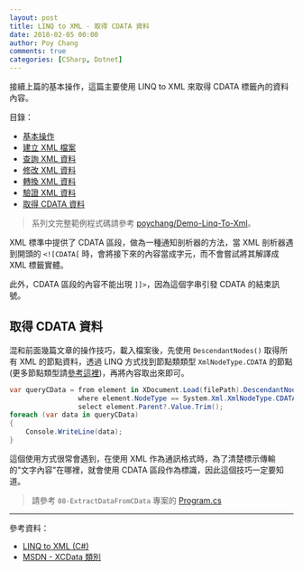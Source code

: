 ```yaml
---
layout: post
title: LINQ to XML - 取得 CDATA 資料
date: 2018-02-05 00:00
author: Poy Chang
comments: true
categories: [CSharp, Dotnet]
---
```


接續上篇的基本操作，這篇主要使用 LINQ to XML 來取得 CDATA 標籤內的資料內容。

目錄：

- [基本操作](https://poychang.github.io/linq-to-xml-basic-usage/)
- [建立 XML 檔案](https://poychang.github.io/linq-to-xml-create-xml-file)
- [查詢 XML 資料](https://poychang.github.io/linq-to-xml-query-xml/)
- [修改 XML 資料](https://poychang.github.io/linq-to-xml-edit-xml)
- [轉換 XML 資料](https://poychang.github.io/linq-to-xml-transfom-xml)
- [驗證 XML 資料](https://poychang.github.io/linq-to-xml-validate-xml)
- [取得 CDATA 資料](https://poychang.github.io/2018-02-05-linq-to-xml-extract-data-from-cdata)

> 系列文完整範例程式碼請參考 [poychang/Demo-Linq-To-Xml](https://github.com/poychang/Demo-Linq-To-Xml)。

XML 標準中提供了 CDATA 區段，做為一種通知剖析器的方法，當 XML 剖析器遇到開頭的 `<![CDATA[` 時，會將接下來的內容當成字元，而不會嘗試將其解譯成 XML 標籤實體。

此外，CDATA 區段的內容不能出現 `]]>`，因為這個字串引發 CDATA 的結束訊號。

## 取得 CDATA 資料

混和前面幾篇文章的操作技巧，載入檔案後，先使用 `DescendantNodes()` 取得所有 XML 的節點資料，透過 LINQ 方式找到節點類類型 `XmlNodeType.CDATA` 的節點(更多節點類型請[參考這裡](https://docs.microsoft.com/zh-tw/dotnet/api/system.xml.xmlnodetype?view=netframework-4.7.1&WT.mc_id=DT-MVP-5003022))，再將內容取出來即可。

```csharp
var queryCData = from element in XDocument.Load(filePath).DescendantNodes()
                 where element.NodeType == System.Xml.XmlNodeType.CDATA
                 select element.Parent?.Value.Trim();
foreach (var data in queryCData)
{
    Console.WriteLine(data);
}
```

這個使用方式很常會遇到，在使用 XML 作為通訊格式時，為了清楚標示傳輸的"文字內容"在哪裡，就會使用 CDATA 區段作為標識，因此這個技巧一定要知道。

> 請參考 `08-ExtractDataFromCData` 專案的 [Program.cs](https://github.com/poychang/Demo-Linq-To-Xml/blob/master/08-ExtractDataFromCData/Program.cs)

---

參考資料：

- [LINQ to XML (C#)](https://docs.microsoft.com/zh-tw/dotnet/csharp/programming-guide/concepts/linq/linq-to-xml?WT.mc_id=DT-MVP-5003022)
- [MSDN - XCData 類別](https://msdn.microsoft.com/zh-tw/library/system.xml.linq.xcdata.aspx)
